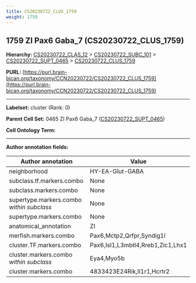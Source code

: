 ```yaml
---
title: CS20230722_CLUS_1759
weight: 1759
---
```

## 1759 ZI Pax6 Gaba_7 (CS20230722_CLUS_1759)
<b>Hierarchy: </b>
[CS20230722_CLAS_12](../CS20230722_CLAS_12) >
[CS20230722_SUBC_101](../CS20230722_SUBC_101) >
[CS20230722_SUPT_0465](../CS20230722_SUPT_0465) >
[CS20230722_CLUS_1759](../CS20230722_CLUS_1759)

**PURL:** [https://purl.brain-bican.org/taxonomy/CCN20230722/CS20230722_CLUS_1759](https://purl.brain-bican.org/taxonomy/CCN20230722/CS20230722_CLUS_1759)

---


**Labelset:** cluster (Rank: 0)

**Parent Cell Set:** 0465 ZI Pax6 Gaba_7 ([CS20230722_SUPT_0465](../CS20230722_SUPT_0465))



**Cell Ontology Term:** 

[MARKER GENES.]: #


---

[TRANSFERRED ANNOTATIONS.]: #


[AUTHOR ANNOTATION FIELDS.]: #


**Author annotation fields:**

| Author annotation | Value |
|-------------------|-------|
|neighborhood|HY-EA-Glut-GABA|
|subclass.tf.markers.combo|None|
|subclass.markers.combo|None|
|supertype.markers.combo _within subclass_|None|
|supertype.markers.combo|None|
|anatomical_annotation|ZI|
|merfish.markers.combo|Pax6,Mctp2,Qrfpr,Syndig1l|
|cluster.TF.markers.combo|Pax6,Isl1,L3mbtl4,Rreb1,Zic1,Lhx1|
|cluster.markers.combo _within subclass_|Eya4,Myo5b|
|cluster.markers.combo|4833423E24Rik,Il1r1,Hcrtr2|
